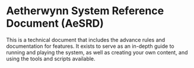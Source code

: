 # Aetherwynn System Reference Document (AeSRD)

This is a technical document that includes the advance rules and documentation for features. It exists to serve as an in-depth guide to running and playing the system, as well as creating your own content, and using the tools and scripts available.